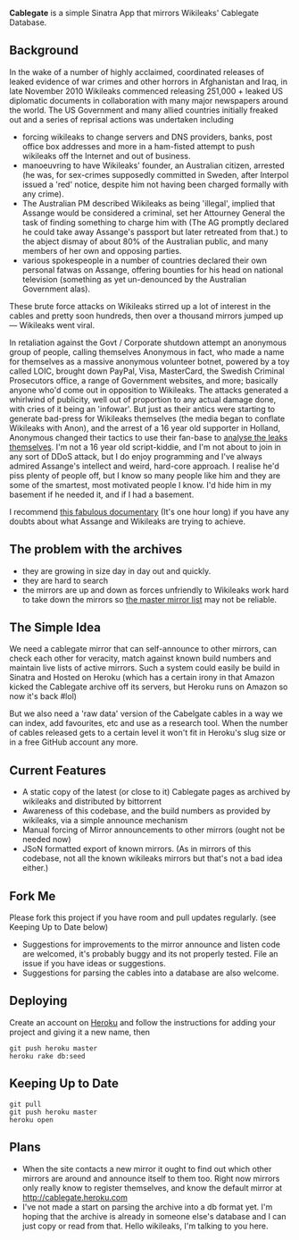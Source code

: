 **Cablegate** is a simple Sinatra App that mirrors Wikileaks' Cablegate Database.

Background
----------

In the wake of a number of highly acclaimed, coordinated releases of leaked evidence of war crimes and other horrors in Afghanistan and Iraq, in late November 2010 Wikileaks commenced releasing 251,000 + leaked US diplomatic documents in collaboration with many major newspapers around the world. The US Government and many allied countries initially freaked out and a series of reprisal actions was undertaken including

* forcing wikileaks to change servers and DNS providers, banks, post office box addresses and more in a ham-fisted attempt to push wikileaks off the Internet and out of business.
* manoeuvring to have Wikileaks' founder, an Australian citizen, arrested (he was, for sex-crimes supposedly committed in Sweden, after Interpol issued a 'red' notice, despite him not having been charged formally with any crime).
* The Australian PM described Wikileaks as being 'illegal', implied that Assange would be considered a criminal, set her Attourney General the task of finding something to charge him with (The AG promptly declared he could take away Assange's passport but later retreated from that.) to the abject dismay of about 80% of the Australian public, and many members of her own and opposing parties. 
* various spokespeople in a number of countries declared their own personal fatwas on Assange, offering bounties for his head on national television (something as yet un-denounced by the Australian Government alas).

These brute force attacks on Wikileaks stirred up a lot of interest in the cables and pretty soon hundreds, then over a thousand mirrors jumped up — Wikileaks went viral.

In retaliation against the Govt / Corporate shutdown attempt an anonymous group of people, calling themselves Anonymous in fact, who made a name for themselves as a massive anonymous volunteer botnet, powered by a toy called LOIC, brought down PayPal, Visa, MasterCard, the Swedish Criminal Prosecutors office, a range of Government websites, and more; basically anyone who'd come out in opposition to Wikileaks. The attacks generated a whirlwind of publicity, well out of proportion to any actual damage done, with cries of it being an 'infowar'. But just as their antics were starting to generate bad-press for Wikileaks themselves (the media began to conflate Wikileaks with Anon), and the arrest of a 16 year old supporter in Holland, Anonymous changed their tactics to use their fan-base to [analyse the leaks themselves](http://www.boingboing.net/2010/12/09/anonymous-stops-drop.html).  I'm not a 16 year old script-kiddie, and I'm not about to join in any sort of DDoS attack, but I do enjoy programming and I've always admired Assange's intellect and weird, hard-core approach.  I realise he'd piss plenty of people off, but I know so many people like him and they are some of the smartest, most motivated people I know. I'd hide him in my basement if he needed it, and if I had a basement.

I recommend [this fabulous documentary](http://svtplay.se/v/2264028/wikirebels___the_documentary?cb,a1364145,1,f,-1/pb,a1364142,1,f,-1/pl,v,,2264028/sb,p118750,1,f,-1) (It's one hour long) if you have any doubts about what Assange and Wikileaks are trying to achieve.

The problem with the archives
-----------------------------

* they are growing in size day in day out and quickly.
* they are hard to search
* the mirrors are up and down as forces unfriendly to Wikileaks work hard to take down the mirrors so [the master mirror list](http://wikileaks.ch/mirrors.html) may not be reliable.

The Simple Idea
---------------

We need a cablegate mirror that can self-announce to other mirrors, can check each other for veracity, match against known build numbers and maintain live lists of active mirrors.  Such a system could easily be build in Sinatra and Hosted on Heroku (which has a certain irony in that Amazon kicked the Cablegate archive off its servers, but Heroku runs on Amazon so now it's back #lol)

But we also need a 'raw data' version of the Cabelgate cables in a way we can index, add favourites, etc and use as a research tool.  When the number of cables released gets to a certain level it won't fit in Heroku's slug size or in a free GitHub account any more.

Current Features
----------------

* A static copy of the latest (or close to it) Cablegate pages as archived by wikileaks and distributed by bittorrent
* Awareness of this codebase, and the build numbers as provided by wikileaks, via a simple announce mechanism
* Manual forcing of Mirror announcements to other mirrors (ought not be needed now)
* JSoN formatted export of known mirrors. (As in mirrors of this codebase, not all the known wikileaks mirrors but that's not a bad idea either.)

Fork Me
-------

Please fork this project if you have room and pull updates regularly. (see Keeping Up to Date below)

* Suggestions for improvements to the mirror announce and listen code are welcomed, it's probably buggy and its not properly tested. File an issue if you have ideas or suggestions.
* Suggestions for parsing the cables into a database are also welcome.

Deploying
---------

Create an account on [Heroku](http://www.heroku.com) and follow the instructions for adding your project and giving it a new name, then

	git push heroku master
	heroku rake db:seed

Keeping Up to Date
------------------

	git pull
	git push heroku master
	heroku open

Plans
-----

* When the site contacts a new mirror it ought to find out which other mirrors are around and announce itself to them too. Right now mirrors only really know to register themselves, and know the default mirror at http://cablegate.heroku.com
* I've not made a start on parsing the archive into a db format yet. I'm hoping that the archive is already in someone else's database and I can just copy or read from that. Hello wikileaks, I'm talking to you here.
